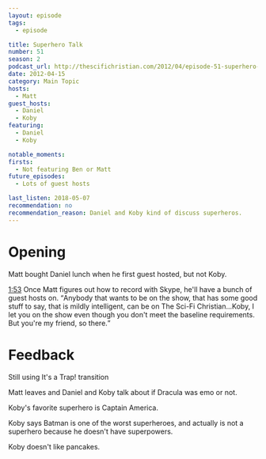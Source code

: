 ```yaml
---
layout: episode
tags:
  - episode

title: Superhero Talk
number: 51
season: 2
podcast_url: http://thescifichristian.com/2012/04/episode-51-superhero-talk/
date: 2012-04-15
category: Main Topic
hosts:
  - Matt
guest_hosts:
  - Daniel
  - Koby
featuring:
  - Daniel
  - Koby

notable_moments:
firsts: 
  - Not featuring Ben or Matt
future_episodes: 
  - Lots of guest hosts

last_listen: 2018-05-07
recommendation: no
recommendation_reason: Daniel and Koby kind of discuss superheros.
---
```

# Opening
Matt bought Daniel lunch when he first guest hosted, but not Koby. 

<div class="quote">
  <a class="timestamp tag is-medium is-rounded is-primary" href="http://thescifichristian.com/2012/04/episode-51-superhero-talk/#t=1:53">1:53</a>
  <span class="quote-context is-size-6">Once Matt figures out how to record with Skype, he'll have a bunch of guest hosts on.</span>
  <q class="matt">Anybody that wants to be on the show, that has some good stuff to say, that is mildly intelligent, can be on The Sci-Fi Christian...Koby, I let you on the show even though you don't meet the baseline requirements. But you're my friend, so there.</q>
</div>

# Feedback
Still using It's a Trap! transition

Matt leaves and Daniel and Koby talk about if Dracula was emo or not.

Koby's favorite superhero is Captain America. 

Koby says Batman is one of the worst superheroes, and actually is not a superhero because he doesn't have superpowers.

Koby doesn't like pancakes.
